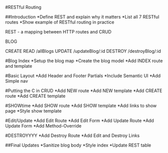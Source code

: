 #RESTful Routing

##Introduction
*Define REST and explain why it matters
*List all 7 RESTful routes
*Show example of RESTful routing in practice

REST - a mapping between HTTP routes and CRUD

BLOG

CREATE
READ     /allBlogs
UPDATE   /updateBlog/:id
DESTROY  /destroyBlog/:id

#Blog Index
*Setup the blog map
*Create the blog model
*Add INDEX route and template 

#Basic Layout
*Add Header and Footer Partials
*Include Semantic UI
*Add Simple nav

#Putting the C in CRUD
*Add NEW route
*Add NEW template
*Add CREATE route
*Add CREATE template

#SHOWtime
*Add SHOW route
*Add SHOW template
*Add links to show page
*Style show template

#Edit/Update
*Add Edit Route
*Add Edit Form
*Add Update Route
*Add Update Form
*Add Method-Override

#DESTROYYYY
*Add Destroy Route
*Add Edit and Destroy Links

##Final Updates
*Sanitize blog body
*Style index
*Update REST table
